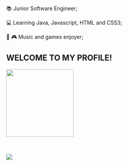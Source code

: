 📚 Junior Software Engineer;

💻 Learning Java, Javascript, HTML and CSS3;

🎵 🎮 Music and games enjoyer;





## WELCOME TO MY PROFILE!






<div align="left">
  <a href="https://github.com/Rafaelqc99">
  <img height="180em" src="https://github-readme-stats.vercel.app/api?username=Rafaelqc99&show_icons=true&theme=tokyonight&include_all_commits=true&count_private=true"/>
</div>
<div style="display: inline_block"><br>
</div>
  
  
 
<div> 

## 
  <a href="https://www.linkedin.com/in/rafaelquadrosdecarvalho/" target="_blank"><img src="https://img.shields.io/badge/-LinkedIn-%230077B5?style=for-the-badge&logo=linkedin&logoColor=white" target="_blank"></a> 
  
</div>
 

  
  
 
  
  
</div>
